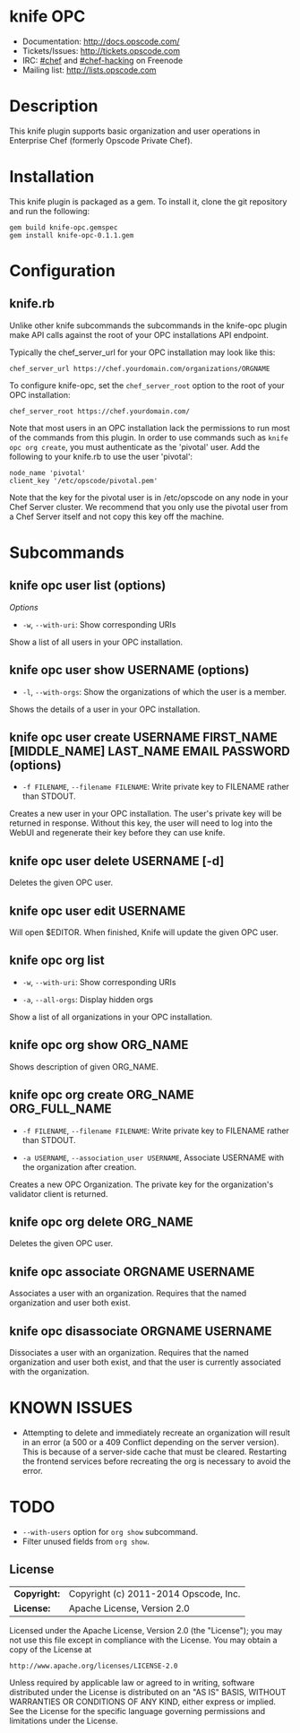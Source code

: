 # knife OPC #

* Documentation: http://docs.opscode.com/
* Tickets/Issues: http://tickets.opscode.com
* IRC: [#chef](irc://irc.freenode.net/chef) and [#chef-hacking](irc://irc.freenode.net/chef-hacking) on Freenode
* Mailing list: http://lists.opscode.com

# Description

This knife plugin supports basic organization and user operations in
Enterprise Chef (formerly Opscode Private Chef).

# Installation

This knife plugin is packaged as a gem.  To install it, clone the
git repository and run the following:

    gem build knife-opc.gemspec
    gem install knife-opc-0.1.1.gem

# Configuration

## knife.rb
Unlike other knife subcommands the subcommands in the knife-opc
plugin make API calls against the root of your OPC installations API
endpoint.

Typically the chef_server_url for your OPC installation may look like
this:

    chef_server_url https://chef.yourdomain.com/organizations/ORGNAME

To configure knife-opc, set the `chef_server_root` option to the root
of your OPC installation:

    chef_server_root https://chef.yourdomain.com/

Note that most users in an OPC installation lack the permissions to
run most of the commands from this plugin.  In order to use commands
such as `knife opc org create`, you must authenticate as the 'pivotal' user.
Add the following to your knife.rb to use the user 'pivotal':

    node_name 'pivotal'
    client_key '/etc/opscode/pivotal.pem'

Note that the key for the pivotal user is in /etc/opscode on any node
in your Chef Server cluster.  We recommend that you only use the
pivotal user from a Chef Server itself and not copy this key off the
machine.

# Subcommands

## knife opc user list (options)

*Options*

  * `-w`, `--with-uri`:
     Show corresponding URIs

Show a list of all users in your OPC installation.

## knife opc user show USERNAME (options)

  * `-l`, `--with-orgs`:
    Show the organizations of which the user is a member.

Shows the details of a user in your OPC installation.

## knife opc user create USERNAME FIRST_NAME [MIDDLE_NAME] LAST_NAME EMAIL PASSWORD (options)

  * `-f FILENAME`, `--filename FILENAME`:
    Write private key to FILENAME rather than STDOUT.

Creates a new user in your OPC installation.  The user's private key
will be returned in response.  Without this key, the user will need to
log into the WebUI and regenerate their key before they can use knife.

## knife opc user delete USERNAME [-d]

Deletes the given OPC user.

## knife opc user edit USERNAME

Will open $EDITOR. When finished, Knife will update the given OPC user.

## knife opc org list

  * `-w`, `--with-uri`:
     Show corresponding URIs

  * `-a`, `--all-orgs`:
    Display hidden orgs

Show a list of all organizations in your OPC installation.

## knife opc org show ORG_NAME

Shows description of given ORG_NAME.

## knife opc org create ORG_NAME ORG_FULL_NAME

  * `-f FILENAME`, `--filename FILENAME`:
    Write private key to FILENAME rather than STDOUT.

  *  `-a USERNAME`, `--association_user USERNAME`,
    Associate USERNAME with the organization after creation.

Creates a new OPC Organization.  The private key for the organization's
validator client is returned.

## knife opc org delete ORG_NAME

Deletes the given OPC user.

## knife opc associate ORGNAME USERNAME

Associates a user with an organization.  Requires that the named
organization and user both exist.

## knife opc disassociate ORGNAME USERNAME

Dissociates a user with an organization.  Requires that the named
organization and user both exist, and that the user is currently
associated with the organization.

# KNOWN ISSUES

* Attempting to delete and immediately recreate an organization will
  result in an error (a 500 or a 409 Conflict depending on the server
  version). This is because of a server-side cache that must be
  cleared. Restarting the frontend services before recreating the org
  is necessary to avoid the error.

# TODO

* `--with-users` option for `org show` subcommand.
* Filter unused fields from `org show`.

## License ##

|                      |                                          |
|:---------------------|:-----------------------------------------|
| **Copyright:**       | Copyright (c) 2011-2014 Opscode, Inc.
| **License:**         | Apache License, Version 2.0

Licensed under the Apache License, Version 2.0 (the "License");
you may not use this file except in compliance with the License.
You may obtain a copy of the License at

    http://www.apache.org/licenses/LICENSE-2.0

Unless required by applicable law or agreed to in writing, software
distributed under the License is distributed on an "AS IS" BASIS,
WITHOUT WARRANTIES OR CONDITIONS OF ANY KIND, either express or implied.
See the License for the specific language governing permissions and
limitations under the License.
